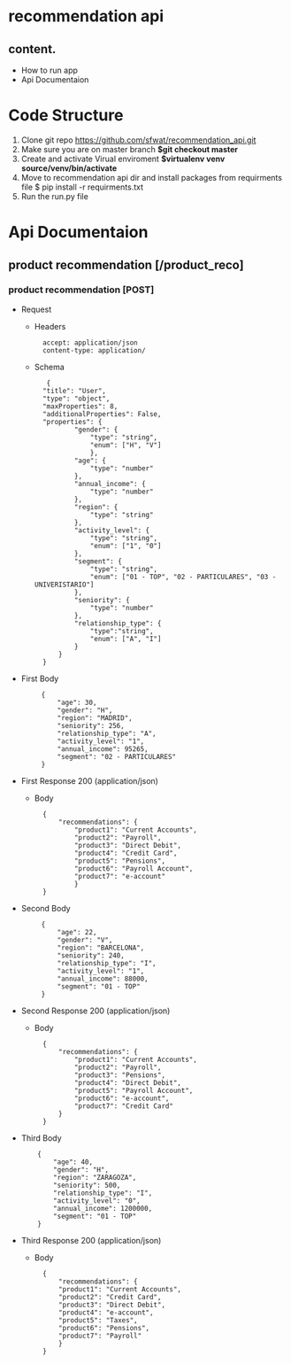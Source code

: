 # recommendation api
## content.
*  How to run app
*  Api Documentaion

Code Structure
=====================================
1. Clone git repo https://github.com/sfwat/recommendation_api.git
2. Make sure you are on master branch **$git checkout master**
3. Create and activate Virual enviroment **$virtualenv venv**    **source/venv/bin/activate**
4. Move to recommendation api dir and install packages from requirments file $ pip install -r requirments.txt
5. Run the run.py file

Api Documentaion
=====================================
## product recommendation [/product_reco] 


### product recommendation [POST]

+ Request

    + Headers
    
            accept: application/json
            content-type: application/
    + Schema  
            
             {
            "title": "User",
            "type": "object",
            "maxProperties": 8,
            "additionalProperties": False,
            "properties": {
                    "gender": {
                        "type": "string",
                        "enum": ["H", "V"]
                        },
                    "age": {
                        "type": "number"
                    },
                    "annual_income": {
                        "type": "number"
                    },
                    "region": {
                        "type": "string"
                    },
                    "activity_level": {
                        "type": "string",
                        "enum": ["1", "0"]
                    },
                    "segment": {
                        "type": "string",
                        "enum": ["01 - TOP", "02 - PARTICULARES", "03 - UNIVERISTARIO"]
                    },
                    "seniority": {
                        "type": "number"
                    },
                    "relationship_type": {
                        "type":"string",
                        "enum": ["A", "I"]
                    }
                }
            }
+ First Body
    
           {
               "age": 30,
               "gender": "H",
               "region": "MADRID",
               "seniority": 256,
               "relationship_type": "A",
               "activity_level": "1",
               "annual_income": 95265,
               "segment": "02 - PARTICULARES"
           }

+ First Response 200 (application/json)

    + Body
    
            {
                "recommendations": {
                    "product1": "Current Accounts",
                    "product2": "Payroll",
                    "product3": "Direct Debit",
                    "product4": "Credit Card",
                    "product5": "Pensions",
                    "product6": "Payroll Account",
                    "product7": "e-account"
                    }
            }

+  Second Body
    
            {
                "age": 22,
                "gender": "V",
                "region": "BARCELONA",
                "seniority": 240,
                "relationship_type": "I",
                "activity_level": "1",
                "annual_income": 88000,
                "segment": "01 - TOP"
            }


+ Second Response 200 (application/json)

    + Body
    
            {
                "recommendations": {
                    "product1": "Current Accounts",
                    "product2": "Payroll",
                    "product3": "Pensions",
                    "product4": "Direct Debit",
                    "product5": "Payroll Account",
                    "product6": "e-account",
                    "product7": "Credit Card"
                }
            }

 +  Third Body
    
            {
                "age": 40,
                "gender": "H",
                "region": "ZARAGOZA",
                "seniority": 500,
                "relationship_type": "I",
                "activity_level": "0",
                "annual_income": 1200000,
                "segment": "01 - TOP"
            }


+ Third Response 200 (application/json)

    + Body
    
            {
                "recommendations": {
                "product1": "Current Accounts",
                "product2": "Credit Card",
                "product3": "Direct Debit",
                "product4": "e-account",
                "product5": "Taxes",
                "product6": "Pensions",
                "product7": "Payroll"
                }
            }